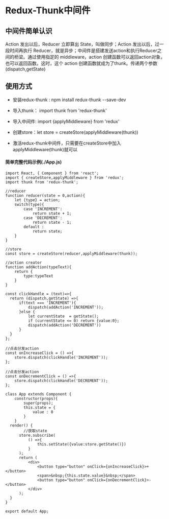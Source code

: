 # Redux-Thunk中间件

## 中间件简单认识

Action 发出以后，Reducer 立即算出 State，叫做同步；Action 发出以后，过一段时间再执行 Reducer，就是异步；中间件是搭建发送action和执行Reducer之间的桥梁。通过使用指定的 middleware，action 创建函数可以返回action对象，也可以返回函数。这时，这个 action 创建函数就成为了thunk。传递两个参数(dispatch,getState)

## 使用方式

* 安装redux-thunk : npm install redux-thunk --save-dev

* 导入thunk： import thunk from 'redux-thunk'

* 导入中间件: import {applyMiddleware} from 'redux'

* 创建store：let store = createStore(applyMiddleware(thunk))

* 激活redux-thunk中间件，只需要在createStore中加入applyMiddleware(thunk)就可以

#### 简单完整代码示例(./App.js)

    import React, { Component } from 'react';
    import { createStore,applyMiddleware } from 'redux';
    import thunk from 'redux-thunk';
    
    //reducer
    function reducer(state = 0,action){
        let {type} = action;
        switch(type){
            case 'INCREMENT':
                return state + 1;
            case 'DECREMENT':
                return state - 1;
            default :
                return state;
        }
    }
    
    //store
    const store = createStore(reducer,applyMiddleware(thunk));
    
    //action creator
    function addAction(typeText){
        return {
            type:typeText
        }
    }
    
    const clickHandle = (text)=>{
      return (dispatch,getState) =>{
          if(text === 'INCREMENT'){
              dispatch(addAction('INCREMENT'));
          }else {
              let currentState  = getState();
              if (currentState <= 0) return {value:0};
              dispatch(addAction('DECREMENT'))
          }
      }
    };
    
    //点击分发action
    const onIncreaseClick = () =>{
        store.dispatch(clickHandle('INCREMENT'));
    };
    
    //点击分发action
    const onDecrementClick = () =>{
        store.dispatch(clickHandle('DECREMENT'));
    };
    
    class App extends Component {
        constructor(props){
            super(props);
            this.state = {
                value : 0
            }
        }
      render() {
            //获取state
          store.subscribe(
              () =>{
                  this.setState({value:store.getState()})
              }
          );
          return (
              <div>
                  <button type="button" onClick={onIncreaseClick}>+</button>
                  <span>&nbsp;{this.state.value}&nbsp;</span>
                  <button type="button" onClick={onDecrementClick}>-</button>
              </div>
          );
      }
    }
    
    export default App;

